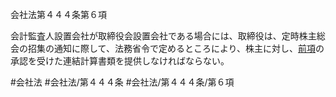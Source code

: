 会社法第４４４条第６項

会計監査人設置会社が取締役会設置会社である場合には、取締役は、定時株主総会の招集の通知に際して、法務省令で定めるところにより、株主に対し、[前項](会社法＿＿＿＿第４４４条第５項)の承認を受けた連結計算書類を提供しなければならない。

#会社法
#会社法/第４４４条
#会社法/第４４４条/第６項
